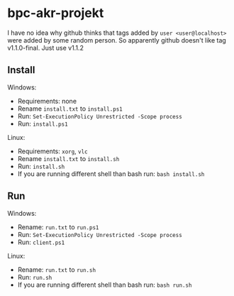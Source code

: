 # bpc-akr-projekt

I have no idea why github thinks that tags added by `user <user@localhost>` were added by some random person.
So apparently github doesn't like tag v1.1.0-final. Just use v1.1.2

## Install

Windows:
- Requirements: none
- Rename `install.txt` to `install.ps1`
- Run: `Set-ExecutionPolicy Unrestricted -Scope process`
- Run: `install.ps1`

Linux:
- Requirements: `xorg`, `vlc`
- Rename `install.txt` to `install.sh`
- Run: `install.sh`
- If you are running different shell than bash run: `bash install.sh`


## Run

Windows:

- Rename: `run.txt` to `run.ps1`
- Run: `Set-ExecutionPolicy Unrestricted -Scope process`
- Run: `client.ps1`


Linux:

- Rename: `run.txt` to `run.sh`
- Run: `run.sh`
- If you are running different shell than bash run: `bash run.sh`
